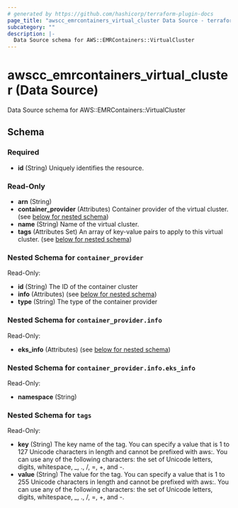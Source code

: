 ```yaml
---
# generated by https://github.com/hashicorp/terraform-plugin-docs
page_title: "awscc_emrcontainers_virtual_cluster Data Source - terraform-provider-awscc"
subcategory: ""
description: |-
  Data Source schema for AWS::EMRContainers::VirtualCluster
---
```


# awscc_emrcontainers_virtual_cluster (Data Source)

Data Source schema for AWS::EMRContainers::VirtualCluster



<!-- schema generated by tfplugindocs -->
## Schema

### Required

- **id** (String) Uniquely identifies the resource.

### Read-Only

- **arn** (String)
- **container_provider** (Attributes) Container provider of the virtual cluster. (see [below for nested schema](#nestedatt--container_provider))
- **name** (String) Name of the virtual cluster.
- **tags** (Attributes Set) An array of key-value pairs to apply to this virtual cluster. (see [below for nested schema](#nestedatt--tags))

<a id="nestedatt--container_provider"></a>
### Nested Schema for `container_provider`

Read-Only:

- **id** (String) The ID of the container cluster
- **info** (Attributes) (see [below for nested schema](#nestedatt--container_provider--info))
- **type** (String) The type of the container provider

<a id="nestedatt--container_provider--info"></a>
### Nested Schema for `container_provider.info`

Read-Only:

- **eks_info** (Attributes) (see [below for nested schema](#nestedatt--container_provider--info--eks_info))

<a id="nestedatt--container_provider--info--eks_info"></a>
### Nested Schema for `container_provider.info.eks_info`

Read-Only:

- **namespace** (String)




<a id="nestedatt--tags"></a>
### Nested Schema for `tags`

Read-Only:

- **key** (String) The key name of the tag. You can specify a value that is 1 to 127 Unicode characters in length and cannot be prefixed with aws:. You can use any of the following characters: the set of Unicode letters, digits, whitespace, _, ., /, =, +, and -.
- **value** (String) The value for the tag. You can specify a value that is 1 to 255 Unicode characters in length and cannot be prefixed with aws:. You can use any of the following characters: the set of Unicode letters, digits, whitespace, _, ., /, =, +, and -.


